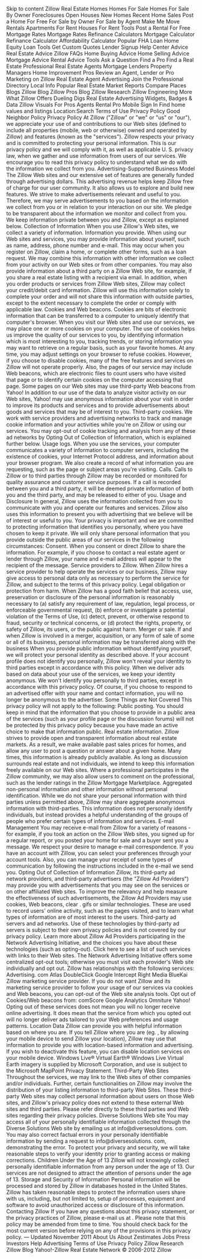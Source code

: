 Skip to content Zillow Real Estate Homes Homes For Sale Homes For Sale By Owner Foreclosures Open Houses New Homes Recent Home Sales Post a Home For Free For Sale by Owner For Sale by Agent Make Me Move Rentals Apartments For Rent Houses For Rent Tools Post a Rental For Free Mortgage Rates Mortgage Rates Refinance Calculators Mortgage Calculator Refinance Calculator Affordability Calculator Popular FHA Loan Home Equity Loan Tools Get Custom Quotes Lender Signup Help Center Advice Real Estate Advice Zillow FAQs Home Buying Advice Home Selling Advice Mortgage Advice Rental Advice Tools Ask a Question Find a Pro Find a Real Estate Professional Real Estate Agents Mortgage Lenders Property Managers Home Improvement Pros Review an Agent, Lender or Pro Marketing on Zillow Real Estate Agent Advertising Join the Professional Directory Local Info Popular Real Estate Market Reports Compare Places Blogs Zillow Blog Zillow Pros Blog Zillow Research Zillow Engineering More What Zillow Offers Dueling Digs Real Estate Advertising Widgets, Badges & Data Zillow Visuals For Pros Agents Rental Pro Mobile Sign In Find home values and listings Location:Search Terms of Use Privacy Policy Good Neighbor Policy Privacy Policy At Zillow ("Zillow" or "we" or "us" or "our"), we appreciate your use of and contributions to our Web sites (defined to include all properties (mobile, web or otherwise) owned and operated by Zillow) and features (known as the "services"). Zillow respects your privacy and is committed to protecting your personal information. This is our privacy policy and we will comply with it, as well as applicable U. S. privacy law, when we gather and use information from users of our services. We encourage you to read this privacy policy to understand what we do with the information we collect from you. Advertising-Supported Business Model The Zillow Web sites and our extensive set of features are generally funded through advertising dollars. This advertising revenue helps keep Zillow free of charge for our user community. It also allows us to explore and build new features. We strive to make advertisements relevant and useful to you. Therefore, we may serve advertisements to you based on the information we collect from you or in relation to your interaction on our site. We pledge to be transparent about the information we monitor and collect from you. We keep information private between you and Zillow, except as explained below. Collection of Information When you use Zillow's Web sites, we collect a variety of information. Information you provide. When using our Web sites and services, you may provide information about yourself, such as name, address, phone number and e-mail. This may occur when you register on Zillow, claim a home, or complete other forms, such as a loan request. We may combine this information with other information we collect from your activity on our Web sites or from other companies. You may also provide information about a third party on a Zillow Web site, for example, if you share a real estate listing with a recipient via email. In addition, when you order products or services from Zillow Web sites, Zillow may collect your credit/debit card information. Zillow will use this information solely to complete your order and will not share this information with outside parties, except to the extent necessary to complete the order or comply with applicable law. Cookies and Web beacons. Cookies are bits of electronic information that can be transferred to a computer to uniquely identify that computer's browser. When you visit our Web sites and use our services, we may place one or more cookies on your computer. The use of cookies helps us improve the quality of our services to you, by identifying information which is most interesting to you, tracking trends, or storing information you may want to retrieve on a regular basis, such as your favorite homes. At any time, you may adjust settings on your browser to refuse cookies. However, if you choose to disable cookies, many of the free features and services on Zillow will not operate properly. Also, the pages of our service may include Web beacons, which are electronic files to count users who have visited that page or to identify certain cookies on the computer accessing that page. Some pages on our Web sites may use third-party Web beacons from Yahoo! In addition to our use of the data to analyze visitor activity on our Web sites, Yahoo! may use anonymous information about your visit in order to improve its products and services and to provide advertisements about goods and services that may be of interest to you. Third-party cookies. We work with service providers and advertising networks to track and manage cookie information and your activities while you're on Zillow or using our services. You may opt-out of cookie tracking and analysis from any of these ad networks by Opting Out of Collection of Information, which is explained further below. Usage logs. When you use the services, your computer communicates a variety of information to computer servers, including the existence of cookies, your Internet Protocol address, and information about your browser program. We also create a record of what information you are requesting, such as the page or subject areas you're visiting. Calls. Calls to Zillow or to third parties through Zillow may be recorded or monitored for quality assurance and customer service purposes. If a call is recorded between you and a third party, it will be deemed private information of both you and the third party, and may be released to either of you. Usage and Disclosure In general, Zillow uses the information collected from you to communicate with you and operate our features and services. Zillow also uses this information to present you with advertising that we believe will be of interest or useful to you. Your privacy is important and we are committed to protecting information that identifies you personally, where you have chosen to keep it private. We will only share personal information that you provide outside the public areas of our services in the following circumstances: Consent. When you consent or direct Zillow to share the information. For example, if you choose to contact a real estate agent or lender through Zillow, your name and e-mail address will appear to the recipient of the message. Service providers to Zillow. When Zillow hires a service provider to help operate the services or our business, Zillow may give access to personal data only as necessary to perform the service for Zillow, and subject to the terms of this privacy policy. Legal obligation or protection from harm. When Zillow has a good faith belief that access, use, preservation or disclosure of the personal information is reasonably necessary to (a) satisfy any requirement of law, regulation, legal process, or enforceable governmental request, (b) enforce or investigate a potential violation of the Terms of Use, (c) detect, prevent, or otherwise respond to fraud, security or technical concerns, or (d) protect the rights, property, or safety of Zillow, its users, or the public against harm. Merger or sale. If and when Zillow is involved in a merger, acquisition, or any form of sale of some or all of its business, personal information may be transferred along with the business When you provide public information without identifying yourself, we will protect your personal identity as described above. If your account profile does not identify you personally, Zillow won't reveal your identity to third parties except in accordance with this policy. When we deliver ads based on data about your use of the services, we keep your identity anonymous. We won't identify you personally to third parties, except in accordance with this privacy policy. Of course, if you choose to respond to an advertised offer with your name and contact information, you will no longer be anonymous to the advertiser. Some Things are Not Covered This privacy policy will not apply to the following: Public posting. You should keep in mind that the information that you choose to provide in a public area of the services (such as your profile page or the discussion forums) will not be protected by this privacy policy because you have made an active choice to make that information public. Real estate information. Zillow strives to provide open and transparent information about real estate markets. As a result, we make available past sales prices for homes, and allow any user to post a question or answer about a given home. Many times, this information is already publicly available. As long as discussion surrounds real estate and not individuals, we intend to keep this information freely available on our Web sites. Where a professional participates in the Zillow community, we may also allow users to comment on the professional, such as the lender ratings in the Zillow Mortgage Marketplace. Aggregated non-personal information and other information without personal identification. While we do not share your personal information with third parties unless permitted above, Zillow may share aggregate anonymous information with third-parties. This information does not personally identify individuals, but instead provides a helpful understanding of the groups of people who prefer certain types of information and services. E-mail Management You may receive e-mail from Zillow for a variety of reasons - for example, if you took an action on the Zillow Web sites, you signed up for a regular report, or you posted your home for sale and a buyer sent you a message. We respect your desire to manage e-mail correspondence. If you have an account with Zillow, you can select your preferences through your account tools. Also, you can manage your receipt of some types of communication by following the instructions included in the e-mail we send you. Opting Out of Collection of Information Zillow, its third-party ad network providers, and third-party advertisers (the "Zillow Ad Providers") may provide you with advertisements that you may see on the services or on other affiliated Web sites. To improve the relevancy and help measure the effectiveness of such advertisements, the Zillow Ad Providers may use cookies, Web beacons, clear . gifs or similar technologies. These are used to record users' online activity, such as the pages visited, and to learn what types of information are of most interest to the users. Third-party ad servers and ad networks. Use of these technologies by third-party ad servers is subject to their own privacy policies and is not covered by our privacy policy. Learn more about Zillow Ad Providers participating in the Network Advertising Initiative, and the choices you have about these technologies (such as opting-out). Click here to see a list of such services with links to their Web sites. The Network Advertising Initiative offers some centralized opt-out tools; otherwise you must visit each provider's Web site individually and opt out. Zillow has relationships with the following services: Advertising. com Atlas DoubleClick Google Intercept Right Media BlueKai Zillow marketing service provider. If you do not want Zillow and its marketing service provider to follow your usage of our services via cookies and Web beacons, you can opt-out of the Web site analysis tools. Opt out of Cookies/Web beacons from: comScore Google Analytics Omniture Yahoo! Opting out of these services does not mean you will no longer receive online advertising. It does mean that the service from which you opted out will no longer deliver ads tailored to your Web preferences and usage patterns. Location Data Zillow can provide you with helpful information based on where you are. If you tell Zillow where you are (eg. , by allowing your mobile device to send Zillow your location), Zillow may use that information to provide you with location-based information and advertising. If you wish to deactivate this feature, you can disable location services on your mobile device. Windows Live® Virtual Earth® Windows Live Virtual Earth imagery is supplied by Microsoft Corporation, and use is subject to the Microsoft MapPoint Privacy Statement. Third-Party Web Sites Throughout the services, we may link to the Web sites of other companies and/or individuals. Further, certain functionalities on Zillow may involve the distribution of your listing information to third-party Web Sites. These third-party Web sites may collect personal information about users on those Web sites, and Zillow's privacy policy does not extend to these external Web sites and third parties. Please refer directly to these third parties and Web sites regarding their privacy policies. Diverse Solutions Web site You may access all of your personally identifiable information collected through the Diverse Solutions Web site by emailing us at info@diversesolutions. com. You may also correct factual errors in your personally identifiable information by sending a request to info@diversesolutions. com, demonstrating the error. To protect your privacy and security, we will take reasonable steps to verify your identity prior to granting access or making corrections. Children Under the Age of 13 Zillow will not knowingly collect personally identifiable information from any person under the age of 13. Our services are not designed to attract the attention of persons under the age of 13. Storage and Security of Information Personal information will be processed and stored by Zillow in databases hosted in the United States. Zillow has taken reasonable steps to protect the information users share with us, including, but not limited to, setup of processes, equipment and software to avoid unauthorized access or disclosure of this information. Contacting Zillow If you have any questions about this privacy statement, or the privacy practices of Zillow, please e-mail us at . Please note that this policy may be amended from time to time. You should check back for the most current version before relying on any of the provisions in this privacy policy. — Updated November 2011 About Us About Zestimates Jobs Press Investors Help Advertising Terms of Use Privacy Policy Zillow Research Zillow Blog Yahoo!-Zillow Real Estate Network © 2006-2012 Zillow